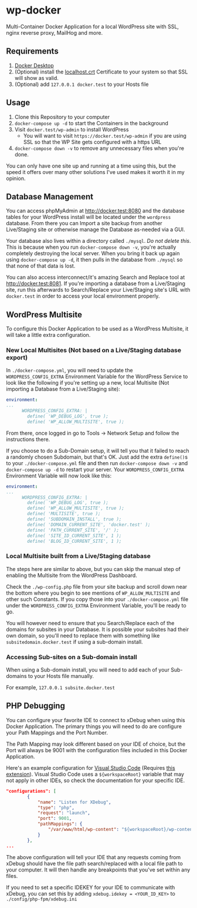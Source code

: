 # wp-docker
Multi-Container Docker Application for a local WordPress site with SSL, nginx reverse proxy, MailHog and more.

## Requirements
1. [Docker Desktop](https://www.docker.com/products/docker-desktop)
2. (Optional) install the [localhost.crt](https://github.com/d4mation/wp-docker/raw/master/config/ssl-certs/localhost.crt) Certificate to your system so that SSL will show as valid.
3. (Optional) add `127.0.0.1 docker.test` to your Hosts file

## Usage
1. Clone this Repository to your computer
2. `docker-compose up -d` to start the Containers in the background
3. Visit `docker.test/wp-admin` to install WordPress
    - You will want to visit `https://docker.test/wp-admin` if you are using SSL so that the WP Site gets configured with a https URL
4. `docker-compose down -v` to remove any unnecessary files when you're done.

You can only have one site up and running at a time using this, but the speed it offers over many other solutions I've used makes it worth it in my opinion.

## Database Management

You can access phpMyAdmin at http://docker.test:8080 and the database tables for your WordPress install will be located under the `wordpress` database. From there you can Import a site backup from another Live/Staging site or otherwise manage the Database as-needed via a GUI.

Your database also lives within a directory called `./mysql`. _Do not delete this_. This is because when you run `docker-compose down -v`, you're actually completely destroying the local server. When you bring it back up again using `docker-compose up -d`, it then pulls in the database from `./mysql` so that none of that data is lost.

You can also access interconnect/it's amazing Search and Replace tool at http://docker.test:8081. If you're importing a database from a Live/Staging site, run this afterwards to Search/Replace your Live/Staging site's URL with `docker.test` in order to access your local environment properly.

## WordPress Multisite

To configure this Docker Application to be used as a WordPress Multisite, it will take a little extra configuration.

### New Local Multisites (Not based on a Live/Staging database export)

In `./docker-compose.yml`, you will need to update the `WORDPRESS_CONFIG_EXTRA` Environment Variable for the WordPress Service to look like the following if you're setting up a new, local Multisite (Not importing a Database from a Live/Staging site):

```yml
environment:
...
      WORDPRESS_CONFIG_EXTRA: | 
        define( 'WP_DEBUG_LOG', true );
        define( 'WP_ALLOW_MULTISITE', true );
```

From there, once logged in go to Tools -> Network Setup and follow the instructions there. 

If you choose to do a Sub-Domain setup, it will tell you that it failed to reach a randomly chosen Subdomain, but that's OK. Just add the extra `define()`s to your `./docker-compose.yml` file and then run `docker-compose down -v` and `docker-compose up -d` to restart your server. Your `WORDPRESS_CONFIG_EXTRA` Environment Variable will now look like this:

```yml
environment:
...
      WORDPRESS_CONFIG_EXTRA: | 
        define( 'WP_DEBUG_LOG', true );
        define( 'WP_ALLOW_MULTISITE', true );
        define( 'MULTISITE', true );
        define( 'SUBDOMAIN_INSTALL', true );
        define( 'DOMAIN_CURRENT_SITE', 'docker.test' );
        define( 'PATH_CURRENT_SITE', '/' );
        define( 'SITE_ID_CURRENT_SITE', 1 );
        define( 'BLOG_ID_CURRENT_SITE', 1 );
```

### Local Multisite built from a Live/Staging database

The steps here are similar to above, but you can skip the manual step of enabling the Multisite from the WordPress Dashboard.

Check the `./wp-config.php` file from your site backup and scroll down near the bottom where you begin to see mentions of `WP_ALLOW_MULTISITE` and other such Constants. If you copy those into your `./docker-compose.yml` file under the `WORDPRESS_CONFIG_EXTRA` Environment Variable, you'll be ready to go.

You will however need to ensure that you Search/Replace each of the domains for subsites in your Database. It is possible your subsites had their own domain, so you'll need to replace them with something like `subsitedomain.docker.test` if using a sub-domain install. 

### Accessing Sub-sites on a Sub-domain install

When using a Sub-domain install, you will need to add each of your Sub-domains to your Hosts file manually.

For example, `127.0.0.1 subsite.docker.test`

## PHP Debugging

You can configure your favorite IDE to connect to xDebug when using this Docker Application. The primary things you will need to do are configure your Path Mappings and the Port Number.

The Path Mapping may look different based on your IDE of choice, but the Port will always be 9001 with the configuration files included in this Docker Application. 

Here's an example configuration for [Visual Studio Code](https://code.visualstudio.com/) (Requires [this extension](https://marketplace.visualstudio.com/items?itemName=felixfbecker.php-debug)). Visual Studio Code uses a `${workspaceRoot}` variable that may not apply in other IDEs, so check the documentation for your specific IDE.

```json
"configurations": [
        {
            "name": "Listen for XDebug",
            "type": "php",
            "request": "launch",
            "port": 9001,
            "pathMappings": {
                "/var/www/html/wp-content": "${workspaceRoot}/wp-content"
            }
        },
...
```

The above configuration will tell your IDE that any requests coming from xDebug should have the file path search/replaced with a local file path to your computer. It will then handle any breakpoints that you've set within any files.

If you need to set a specific IDEKEY for your IDE to communicate with xDebug, you can set this by adding `xdebug.idekey = <YOUR_ID_KEY>` to `./config/php-fpm/xdebug.ini`
